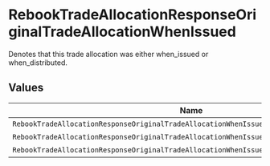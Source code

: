 # RebookTradeAllocationResponseOriginalTradeAllocationWhenIssued

Denotes that this trade allocation was either when_issued or when_distributed.


## Values

| Name                                                                                      | Value                                                                                     |
| ----------------------------------------------------------------------------------------- | ----------------------------------------------------------------------------------------- |
| `RebookTradeAllocationResponseOriginalTradeAllocationWhenIssuedWhenIssuedTypeUnspecified` | WHEN_ISSUED_TYPE_UNSPECIFIED                                                              |
| `RebookTradeAllocationResponseOriginalTradeAllocationWhenIssuedWhenIssued`                | WHEN_ISSUED                                                                               |
| `RebookTradeAllocationResponseOriginalTradeAllocationWhenIssuedWhenDistributed`           | WHEN_DISTRIBUTED                                                                          |